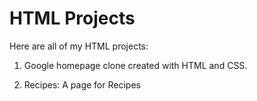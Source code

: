 # HTML Projects

Here are all of my HTML projects:


1. Google homepage clone created with HTML and CSS.
   
2. Recipes: A page for Recipes
